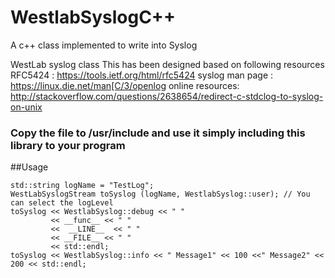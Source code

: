 # WestlabSyslogC++
A c++ class implemented to write into Syslog

WestLab syslog class
This has been designed based on following resources
RFC5424         : https://tools.ietf.org/html/rfc5424
syslog man page : https://linux.die.net/man[C/3/openlog
online resources: http://stackoverflow.com/questions/2638654/redirect-c-stdclog-to-syslog-on-unix

### Copy the file to /usr/include and use it simply including this library to your program

##Usage
```
std::string logName = "TestLog";
WestLabSyslogStream toSyslog (logName, WestlabSyslog::user); // You can select the logLevel
toSyslog << WestlabSyslog::debug << " "
         << __func__ << " "
         <<  __LINE__  << " "
         << __FILE__ << " "
         << std::endl;
toSyslog << WestlabSyslog::info << " Message1" << 100 <<" Message2" << 200 << std::endl;
```
